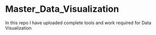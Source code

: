 # Master_Data_Visualization
In this repo I have uploaded complete tools and work required for Data Visualization
